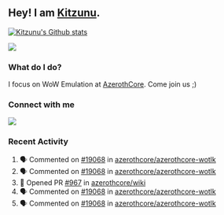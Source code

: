 ## Hey! I am [Kitzunu](https://Github.com/Kitzunu).

<!--<a href="https://github-readme-stats.kitzunu.vercel.app/api?username=Kitzunu&show_icons=true&theme=dark">
  <img align="center" src="https://github-readme-stats.kitzunu.vercel.app/api?username=Kitzunu&show_icons=true&theme=dark" />
</a>-->

[![Kitzunu's Github stats](https://github-readme-stats.vercel.app/api?username=kitzunu&theme=github_dark&show_icons=true)](https://github.com/Kitzunu)

<a href="https://github-readme-stats.kitzunu.vercel.app/api?username=Kitzunu&show_icons=true&theme=dark">
  <img align="center" src="https://github-readme-stats.vercel.app/api/top-langs/?username=Kitzunu&layout=compact&theme=dark" />
</a>

### What do I do?

I focus on WoW Emulation at [AzerothCore](https://Github.com/AzerothCore). Come join us ;)

### Connect with me
[![](https://img.shields.io/badge/AzerothCore%20Discord-Connect%20with%20me!-green)](https://discord.com/invite/gkt4y2x)

### Recent Activity

<!--START_SECTION:activity-->
1. 🗣 Commented on [#19068](https://github.com/azerothcore/azerothcore-wotlk/pull/19068#issuecomment-2171489932) in [azerothcore/azerothcore-wotlk](https://github.com/azerothcore/azerothcore-wotlk)
2. 🗣 Commented on [#19068](https://github.com/azerothcore/azerothcore-wotlk/pull/19068#issuecomment-2171275584) in [azerothcore/azerothcore-wotlk](https://github.com/azerothcore/azerothcore-wotlk)
3. 💪 Opened PR [#967](https://github.com/azerothcore/wiki/pull/967) in [azerothcore/wiki](https://github.com/azerothcore/wiki)
4. 🗣 Commented on [#19068](https://github.com/azerothcore/azerothcore-wotlk/pull/19068#issuecomment-2171272159) in [azerothcore/azerothcore-wotlk](https://github.com/azerothcore/azerothcore-wotlk)
5. 🗣 Commented on [#19068](https://github.com/azerothcore/azerothcore-wotlk/pull/19068#issuecomment-2171268983) in [azerothcore/azerothcore-wotlk](https://github.com/azerothcore/azerothcore-wotlk)
<!--END_SECTION:activity-->
